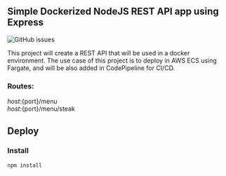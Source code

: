 ## Simple Dockerized NodeJS REST API app using Express
![GitHub issues](https://img.shields.io/github/issues/miklinson/dockerized-simple-nodejs-rest-api)

This project will create a REST API that will be used in a docker environment. The use case of this project is to deploy in AWS ECS using Fargate, and will be also added in CodePipeline for CI/CD.

### Routes:

${host}:${port}/menu \
${host}:${port}/menu/steak

## Deploy

### Install 
```
npm install
```
